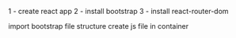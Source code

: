 1 - create react app
2 - install bootstrap
3 - install react-router-dom

import bootstrap
file structure
create js file in container
